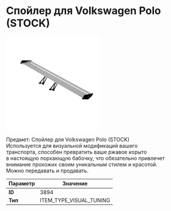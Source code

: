 # Спойлер для Volkswagen Polo (STOCK)

![Item Image](../img/3894.webp?raw=true)

Предмет: Спойлер для Volkswagen Polo (STOCK)<br>Используется для визуальной модификаций вашего<br>транспорта, способен превратить ваше ржавое корыто<br>в настоящую порхающую бабочку, что обязательно привлечет<br>внимание прохожих своим уникальным стилем и красотой.<br>Можно передавать и продавать.


| Параметр | Значение |
|----------|----------|
| **ID** | 3894 |
| **Тип** | ITEM_TYPE_VISUAL_TUNING |

